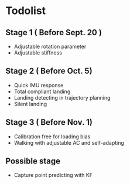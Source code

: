 # Todolist

## Stage 1 ( Before Sept. 20 )

* Adjustable rotation parameter
* Adjustable stiffness

## Stage 2 ( Before Oct. 5)

* Quick IMU response
* Total compliant landing
* Landing detecting in trajectory planning
* Silent landing 

## Stage 3 ( Before Nov. 1)

* Calibration free for loading bias
* Walking with adjustable AC and self-adapting

## Possible stage

* Capture point predicting with KF 
